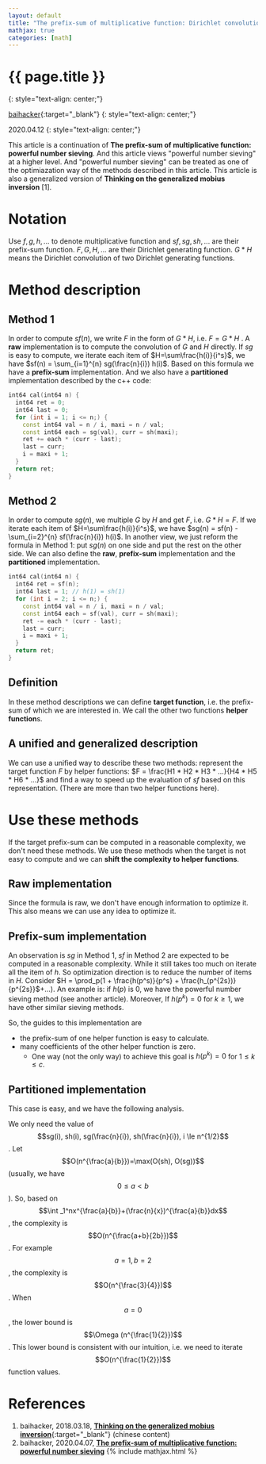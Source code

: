 ```yaml
---
layout: default
title: "The prefix-sum of multiplicative function: Dirichlet convolution"
mathjax: true
categories: [math]
---
```


<h1>{{ page.title }}</h1>
{: style="text-align: center;"}

[baihacker](https://github.com/baihacker){:target="_blank"}
{: style="text-align: center;"}

2020.04.12
{: style="text-align: center;"}

This article is a continuation of **The prefix-sum of multiplicative function: powerful number sieving**. And this article views "powerful number sieving" at a higher level. And "powerful number sieving" can be treated as one of the optimiazation way of the methods described in this article. This article is also a generalized version of **Thinking on the generalized mobius inversion** [1].

# Notation
Use $f,g,h,...$ to denote multiplicative function and $sf,sg,sh,...$ are their prefix-sum function. $F,G,H,...$ are their Dirichlet generating function. $G*H$ means the Dirichlet convolution of two Dirichlet generating functions.

# Method description
## Method 1
In order to compute $sf(n)$, we write $F$ in the form of $G*H$, i.e. $F=G * H$ . A **raw** implementation is to compute the convolution of $G$ and $H$ directly. If $sg$ is easy to compute, we iterate each item of $H=\sum\frac{h(i)}{i^s}$, we have $sf(n) = \sum_{i=1}^{n} sg(\frac{n}{i}) h(i)$. Based on this formula we have a **prefix-sum** implementation. And we also have a **partitioned** implementation described by the c++ code:

```cpp
int64 cal(int64 n) {
  int64 ret = 0;
  int64 last = 0;
  for (int i = 1; i <= n;) {
    const int64 val = n / i, maxi = n / val;
    const int64 each = sg(val), curr = sh(maxi);
    ret += each * (curr - last);
    last = curr;
    i = maxi + 1;
  }
  return ret;
}
```

## Method 2
In order to compute $sg(n)$, we multiple $G$ by $H$ and get $F$, i.e. $G * H=F$. If we iterate each item of $H=\sum\frac{h(i)}{i^s}$, we have $sg(n) = sf(n) - \sum_{i=2}^{n} sf(\frac{n}{i}) h(i)$. In another view, we just reform the formula in Method 1: put $sg(n)$ on one side and put the rest on the other side. We can also define the **raw**, **prefix-sum** implementation and the **partitioned** implementation.


```cpp
int64 cal(int64 n) {
  int64 ret = sf(n);
  int64 last = 1; // h(1) = sh(1)
  for (int i = 2; i <= n;) {
    const int64 val = n / i, maxi = n / val;
    const int64 each = sf(val), curr = sh(maxi);
    ret -= each * (curr - last);
    last = curr;
    i = maxi + 1;
  }
  return ret;
}
```

## Definition
In these method descriptions we can define **target function**, i.e. the prefix-sum of which we are interested in. We call the other two functions **helper function**s.

## A unified and generalized description
We can use a unified way to describe these two methods: represent the target function $F$ by helper functions: $F = \frac{H1 * H2 * H3 * ...}{H4 * H5 * H6 * ...}$ and find a way to speed up the evaluation of $sf$ based on this representation. (There are more than two helper functions here).

# Use these methods
If the target prefix-sum can be computed in a reasonable complexity, we don't need these methods. We use these methods when the target is not easy to compute and we can **shift the complexity to helper functions**.

## Raw implementation
Since the formula is raw, we don't have enough information to optimize it. This also means we can use any idea to optimize it.

## Prefix-sum implementation
An observation is $sg$ in Method 1, $sf$ in Method 2 are expected to be computed in a reasonable complexity. While it still takes too much on iterate all the item of $h$. So optimization direction is to reduce the number of items in $H$. Consider $H = \prod_p(1 + \frac{h(p^s)}{p^s} + \frac{h_(p^{2s})}{p^{2s}}$+...). An example is: if $h(p)$ is $0$, we have the powerful number sieving method (see another article). Moreover, If $h(p^k) = 0$ for $k \ge 1$, we have other similar sieving methods.

So, the guides to this implementation are
* the prefix-sum of one helper function is easy to calculate.
* many coefficients of the other helper function is zero.
  * One way (not the only way) to achieve this goal is $h(p^k) = 0$ for $1 \le k \le c$.

## Partitioned implementation
This case is easy, and we have the following analysis.

We only need the value of $$sg(i), sh(i), sg(\frac{n}{i}), sh(\frac{n}{i}), i \le n^{1/2}$$. Let $$O(n^{\frac{a}{b}})=\max(O(sh), O(sg))$$ (usually, we have $$0\le a<b$$). So, based on $$\int _1^nx^{\frac{a}{b}}+(\frac{n}{x})^{\frac{a}{b}}dx$$, the complexity is $$O(n^{\frac{a+b}{2b}})$$. For example $$a=1,b=2$$, the complexity is $$O(n^{\frac{3}{4}})$$. When $$a=0$$, the lower bound is $$\Omega (n^{\frac{1}{2}})$$. This lower bound is consistent with our intuition, i.e. we need to iterate $$O(n^{\frac{1}{2}})$$ function values.

# References
1. baihacker, 2018.03.18, [**Thinking on the generalized mobius inversion**](https://blog.csdn.net/baihacker/article/details/79597472){:target="_blank"} (chinese content)
2. baihacker, 2020.04.07, [**The prefix-sum of multiplicative function: powerful number sieving**](http://baihacker.github.io/main/)
{% include mathjax.html %}